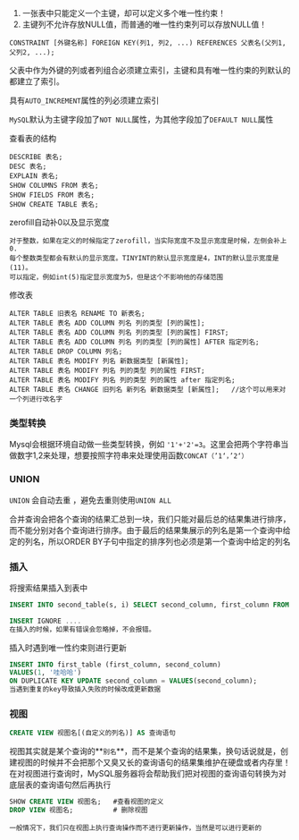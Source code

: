 1. 一张表中只能定义一个主键，却可以定义多个唯一性约束！
2. 主键列不允许存放NULL值，而普通的唯一性约束列可以存放NULL值！

`CONSTRAINT [外键名称] FOREIGN KEY(列1, 列2, ...) REFERENCES 父表名(父列1, 父列2, ...);`

父表中作为外键的列或者列组合必须建立索引，主键和具有唯一性约束的列默认的都建立了索引。

具有`AUTO_INCREMENT`属性的列必须建立索引

`MySQL`默认为主键字段加了`NOT NULL`属性，为其他字段加了`DEFAULT NULL`属性

查看表的结构

```
DESCRIBE 表名;
DESC 表名;
EXPLAIN 表名;
SHOW COLUMNS FROM 表名;
SHOW FIELDS FROM 表名;
SHOW CREATE TABLE 表名;
```

zerofill自动补0以及显示宽度

```
对于整数，如果在定义的时候指定了zerofill，当实际宽度不及显示宽度是时候，左侧会补上0.
每个整数类型都会有默认的显示宽度。TINYINT的默认显示宽度是4，INT的默认显示宽度是(11)。
可以指定，例如int(5)指定显示宽度为5，但是这个不影响他的存储范围
```

修改表

```
ALTER TABLE 旧表名 RENAME TO 新表名;
ALTER TABLE 表名 ADD COLUMN 列名 列的类型 [列的属性];
ALTER TABLE 表名 ADD COLUMN 列名 列的类型 [列的属性] FIRST;
ALTER TABLE 表名 ADD COLUMN 列名 列的类型 [列的属性] AFTER 指定列名;
ALTER TABLE DROP COLUMN 列名;
ALTER TABLE 表名 MODIFY 列名 新数据类型 [新属性];
ALTER TABLE 表名 MODIFY 列名 列的类型 列的属性 FIRST;
ALTER TABLE 表名 MODIFY 列名 列的类型 列的属性 after 指定列名;
ALTER TABLE 表名 CHANGE 旧列名 新列名 新数据类型 [新属性];   //这个可以用来对一个列进行改名字
```



### 类型转换

Mysql会根据环境自动做一些类型转换，例如  `'1'+'2'=3`。这里会把两个字符串当做数字1,2来处理，想要按照字符串来处理使用函数`CONCAT（’1‘，’2‘）`

### UNION

`UNION` 会自动去重 ，避免去重则使用`UNION ALL`

合并查询会把各个查询的结果汇总到一块，我们只能对最后总的结果集进行排序，而不能分别对各个查询进行排序。由于最后的结果集展示的列名是第一个查询中给定的列名，所以ORDER BY子句中指定的排序列也必须是第一个查询中给定的列名

### 插入

将搜索结果插入到表中

```SQL
INSERT INTO second_table(s, i) SELECT second_column, first_column FROM first_table WHERE first_column < 5;
```

```sql
INSERT IGNORE ....
在插入的时候，如果有错误会忽略掉，不会报错。
```

插入时遇到唯一性约束则进行更新

```SQL
INSERT INTO first_table (first_column, second_column) 
VALUES(1, '哇哈哈') 
ON DUPLICATE KEY UPDATE second_column = VALUES(second_column);
当遇到重复的key导致插入失败的时候改成更新数据
```

### 视图

```SQL
CREATE VIEW 视图名[(自定义的列名)] AS 查询语句
```

视图其实就是某个查询的**`别名`**，而不是某个查询的结果集，换句话说就是，创建视图的时候并不会把那个又臭又长的查询语句的结果集维护在硬盘或者内存里！在对视图进行查询时，MySQL服务器将会帮助我们把对视图的查询语句转换为对底层表的查询语句然后再执行

```SQl
SHOW CREATE VIEW 视图名;   #查看视图的定义
DROP VIEW 视图名; 			# 删除视图
```

`一般情况下，我们只在视图上执行查询操作而不进行更新操作，当然是可以进行更新的`



